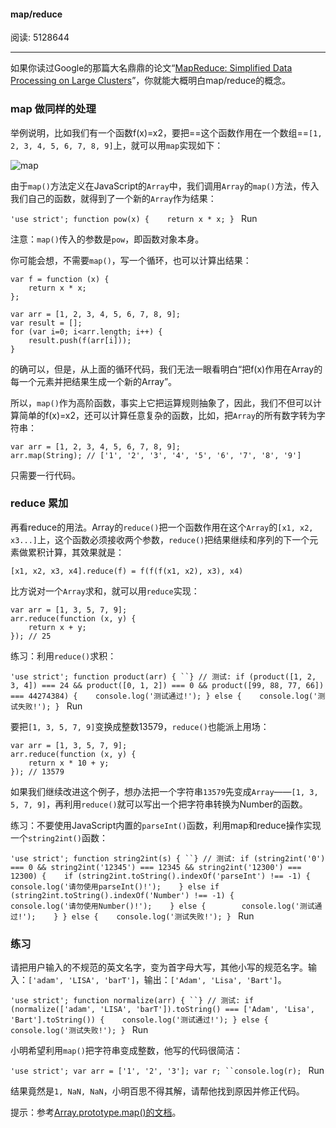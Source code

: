 #### map/reduce

阅读: 5128644

------

如果你读过Google的那篇大名鼎鼎的论文“[MapReduce: Simplified Data Processing on Large Clusters](http://research.google.com/archive/mapreduce.html)”，你就能大概明白map/reduce的概念。

### map  做同样的处理

举例说明，比如我们有一个函数f(x)=x2，要把==这个函数作用在一个数组==`[1, 2, 3, 4, 5, 6, 7, 8, 9]`上，就可以用`map`实现如下：

![map](D:\Typora_pic\0.png)

由于`map()`方法定义在JavaScript的`Array`中，我们调用`Array`的`map()`方法，传入我们自己的函数，就得到了一个新的`Array`作为结果：

`'use strict'; function pow(x) {    return x * x; } ` Run

注意：`map()`传入的参数是`pow`，即函数对象本身。

你可能会想，不需要`map()`，写一个循环，也可以计算出结果：

```
var f = function (x) {
    return x * x;
};

var arr = [1, 2, 3, 4, 5, 6, 7, 8, 9];
var result = [];
for (var i=0; i<arr.length; i++) {
    result.push(f(arr[i]));
}
```

的确可以，但是，从上面的循环代码，我们无法一眼看明白“把f(x)作用在Array的每一个元素并把结果生成一个新的Array”。

所以，`map()`作为高阶函数，事实上它把运算规则抽象了，因此，我们不但可以计算简单的f(x)=x2，还可以计算任意复杂的函数，比如，把`Array`的所有数字转为字符串：

```
var arr = [1, 2, 3, 4, 5, 6, 7, 8, 9];
arr.map(String); // ['1', '2', '3', '4', '5', '6', '7', '8', '9']
```

只需要一行代码。

### reduce 累加

再看reduce的用法。Array的`reduce()`把一个函数作用在这个`Array`的`[x1, x2, x3...]`上，这个函数必须接收两个参数，`reduce()`把结果继续和序列的下一个元素做累积计算，其效果就是：

```
[x1, x2, x3, x4].reduce(f) = f(f(f(x1, x2), x3), x4)
```

比方说对一个`Array`求和，就可以用`reduce`实现：

```
var arr = [1, 3, 5, 7, 9];
arr.reduce(function (x, y) {
    return x + y;
}); // 25
```

练习：利用`reduce()`求积：

`'use strict'; function product(arr) { ``} // 测试: if (product([1, 2, 3, 4]) === 24 && product([0, 1, 2]) === 0 && product([99, 88, 77, 66]) === 44274384) {    console.log('测试通过!'); } else {    console.log('测试失败!'); } ` Run

要把`[1, 3, 5, 7, 9]`变换成整数13579，`reduce()`也能派上用场：

```
var arr = [1, 3, 5, 7, 9];
arr.reduce(function (x, y) {
    return x * 10 + y;
}); // 13579
```

如果我们继续改进这个例子，想办法把一个字符串`13579`先变成`Array`——`[1, 3, 5, 7, 9]`，再利用`reduce()`就可以写出一个把字符串转换为Number的函数。

练习：不要使用JavaScript内置的`parseInt()`函数，利用map和reduce操作实现一个`string2int()`函数：

`'use strict'; function string2int(s) { ``} // 测试: if (string2int('0') === 0 && string2int('12345') === 12345 && string2int('12300') === 12300) {    if (string2int.toString().indexOf('parseInt') !== -1) {        console.log('请勿使用parseInt()!');    } else if (string2int.toString().indexOf('Number') !== -1) {        console.log('请勿使用Number()!');    } else {        console.log('测试通过!');    } } else {    console.log('测试失败!'); } ` Run

### 练习

请把用户输入的不规范的英文名字，变为首字母大写，其他小写的规范名字。输入：`['adam', 'LISA', 'barT']`，输出：`['Adam', 'Lisa', 'Bart']`。

`'use strict'; function normalize(arr) { ``} // 测试: if (normalize(['adam', 'LISA', 'barT']).toString() === ['Adam', 'Lisa', 'Bart'].toString()) {    console.log('测试通过!'); } else {    console.log('测试失败!'); } ` Run

小明希望利用`map()`把字符串变成整数，他写的代码很简洁：

`'use strict'; var arr = ['1', '2', '3']; var r; ``console.log(r); ` Run

结果竟然是`1, NaN, NaN`，小明百思不得其解，请帮他找到原因并修正代码。

提示：参考[Array.prototype.map()的文档](https://developer.mozilla.org/en-US/docs/Web/JavaScript/Reference/Global_Objects/Array/map)。